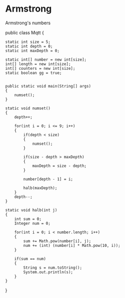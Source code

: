 # Armstrong
Armstrong's numbers

public class Mqtt {

    static int size = 5;
    static int depth = 0;
    static int maxDepth = 0;
    
    static int[] number = new int[size];
    int[] length = new int[size];
    int[] counters = new int[size];
    static boolean gg = true;
    
    
    public static void main(String[] args) 
    {        
        numset();
    }

    static void numset()
    {
        depth++;
        
        for(int i = 0; i <= 9; i++)
        {
            if(depth < size)
            {
                numset();
            }
            
            if(size - depth > maxDepth)
            {
                maxDepth = size - depth;
            }
            
            number[depth - 1] = i;
            
            halb(maxDepth);
        }
        depth--;
    }
    
    static void halb(int j)
    {
        int sum = 0;
        Integer num = 0;
        
        for(int i = 0; i < number.length; i++)
        {
            sum += Math.pow(number[i], j);
            num += (int) (number[i] * Math.pow(10, i));
        }
        
        if(sum == num)
        {
            String s = num.toString();
            System.out.println(s);
        }
    }    
}
